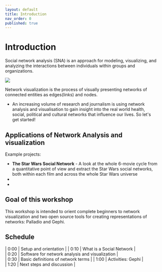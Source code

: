 ```yaml
---
layout: default
title: Introduction
nav_order: 0
published: true
---
```

# Introduction

Social network analysis (SNA) is an approach for modeling, visualizing, and analyzing the interactions between individuals within groups and organizations.

![]({{site.baseurl}}//Social_Network_Analysis_Visualization.png)

Network visualization is the process of visually presenting networks of connected entities as edges(links) and nodes.

- An increasing volume of research and journalism is using network analysis and visualisation to gain insight into the real world health, social, political and cultural networks that influence our lives.  So let's get started!

## Applications of Network Analysis and visualization

Example projects:
* **The Star Wars Social Network** - A look at the whole 6-movie cycle from a quantitative point of view and extract the Star Wars social networks, both within each film and across the whole Star Wars universe
*
* 

## Goal of this workshop

This workshop is intended to orient complete beginners to network visualization and two open source tools for creating representations of networks: Palladio and Gephi.

## Schedule

| 0:00 | Setup and orientation |
| 0:10  | What is a Social Network |     
| 0:20  | Software for network analysis and visualization |  
| 0:30 | Basic definitions of network terms |
| 1:00 | Activities: Gephi |     
| 1:20 | Next steps and discussion |
